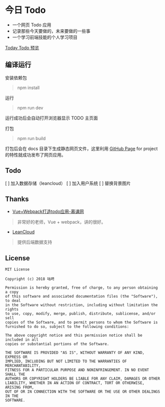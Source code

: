 # 今日 Todo

* 一个网页 Todo 应用
* 记录那些今天要做的，未来要做的一些事
* 一个学习前端技能的个人学习项目

[Today Todo 预览](http://gudong.name/TodayTodo/)


## 编译运行

安装依赖包

> npm install

运行

> npm run dev

运行成功后会自动打开浏览器显示 TODO 主页面

打包

> npm run build

打包后会在 docs 目录下生成静态网页文件，这里利用 [GitHub Page](https://pages.github.com/) for project 的特性就成功发布了网页应用。

## Todo

[ ] 加入数据存储（leancloud）
[ ] 加入用户系统
[ ] 替换背景图片

## Thanks

* [Vue\+Webpack打造todo应用\-慕课网](https://www.imooc.com/learn/935)

> 非常好的老师，Vue + webpack，讲的很好。

* [LeanCloud](https://leancloud.cn/)

> 提供后端数据支持


## License
```
MIT License

Copyright (c) 2018 咕咚

Permission is hereby granted, free of charge, to any person obtaining a copy
of this software and associated documentation files (the "Software"), to deal
in the Software without restriction, including without limitation the rights
to use, copy, modify, merge, publish, distribute, sublicense, and/or sell
copies of the Software, and to permit persons to whom the Software is
furnished to do so, subject to the following conditions:

The above copyright notice and this permission notice shall be included in all
copies or substantial portions of the Software.

THE SOFTWARE IS PROVIDED "AS IS", WITHOUT WARRANTY OF ANY KIND, EXPRESS OR
IMPLIED, INCLUDING BUT NOT LIMITED TO THE WARRANTIES OF MERCHANTABILITY,
FITNESS FOR A PARTICULAR PURPOSE AND NONINFRINGEMENT. IN NO EVENT SHALL THE
AUTHORS OR COPYRIGHT HOLDERS BE LIABLE FOR ANY CLAIM, DAMAGES OR OTHER
LIABILITY, WHETHER IN AN ACTION OF CONTRACT, TORT OR OTHERWISE, ARISING FROM,
OUT OF OR IN CONNECTION WITH THE SOFTWARE OR THE USE OR OTHER DEALINGS IN THE
SOFTWARE.

```
